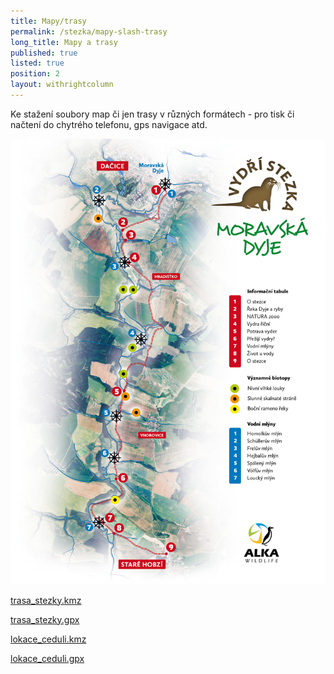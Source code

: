 ```yaml
---
title: Mapy/trasy
permalink: /stezka/mapy-slash-trasy
long_title: Mapy a trasy
published: true
listed: true
position: 2
layout: withrightcolumn
---
```

Ke stažení soubory map či jen trasy v různých formátech - pro tisk či
načtení do chytrého telefonu, gps navigace atd.

![](/uploads/stezka_mapa_dyje_vysvetlivky.jpg)

[trasa\_stezky.kmz](/uploads/trasa_stezky.kmz "trasa_stezky.kmz")

[trasa\_stezky.gpx](/uploads/trasa_stezky.gpx "trasa_stezky.gpx")

[lokace\_ceduli.kmz](/uploads/lokace_ceduli.kmz "lokace_ceduli.kmz")

[lokace\_ceduli.gpx](/uploads/lokace_ceduli.gpx "lokace_ceduli.gpx")
